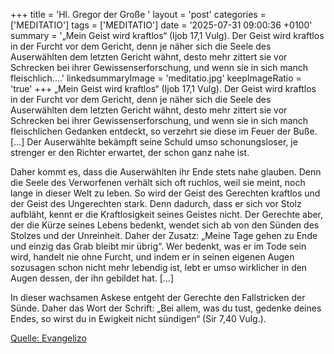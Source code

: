 +++
title = 'Hl. Gregor der Große  '
layout = 'post'
categories = ['MEDITATIO']
tags = ['MEDITATIO']
date = '2025-07-31 09:00:36 +0100'
summary = '„Mein Geist wird kraftlos“ (Ijob 17,1 Vulg). Der Geist wird kraftlos in der Furcht vor dem Gericht, denn je näher sich die Seele des Auserwählten dem letzten Gericht wähnt, desto mehr zittert sie vor Schrecken bei ihrer Gewissenserforschung, und wenn sie in sich manch fleischlich....'
linkedsummaryImage = 'meditatio.jpg'
keepImageRatio = 'true'
+++
„Mein Geist wird kraftlos“ (Ijob 17,1 Vulg). Der Geist wird kraftlos in der Furcht vor dem Gericht, denn je näher sich die Seele des Auserwählten dem letzten Gericht wähnt, desto mehr zittert sie vor Schrecken bei ihrer Gewissenserforschung, und wenn sie in sich manch fleischlichen Gedanken entdeckt, so verzehrt sie diese im Feuer der Buße.<!--more--> […] Der Auserwählte bekämpft seine Schuld umso schonungsloser, je strenger er den Richter erwartet, der schon ganz nahe ist.
 
Daher kommt es, dass die Auserwählten ihr Ende stets nahe glauben. Denn die Seele des Verworfenen verhält sich oft ruchlos, weil sie meint, noch lange in dieser Welt zu leben. So wird der Geist des Gerechten kraftlos und der Geist des Ungerechten stark. Denn dadurch, dass er sich vor Stolz aufbläht, kennt er die Kraftlosigkeit seines Geistes nicht. Der Gerechte aber, der die Kürze seines Lebens bedenkt, wendet sich ab von den Sünden des Stolzes und der Unreinheit. Daher der Zusatz: „Meine Tage gehen zu Ende und einzig das Grab bleibt mir übrig“. Wer bedenkt, was er im Tode sein wird, handelt nie ohne Furcht, und indem er in seinen eigenen Augen sozusagen schon nicht mehr lebendig ist, lebt er umso wirklicher in den Augen dessen, der ihn gebildet hat. […]
 
In dieser wachsamen Askese entgeht der Gerechte den Fallstricken der Sünde. Daher das Wort der Schrift: „Bei allem, was du tust, gedenke deines Endes, so wirst du in Ewigkeit nicht sündigen“ (Sir 7,40 Vulg.).


[Quelle: Evangelizo](https://evangeliumtagfuertag.org/DE/gospel)
